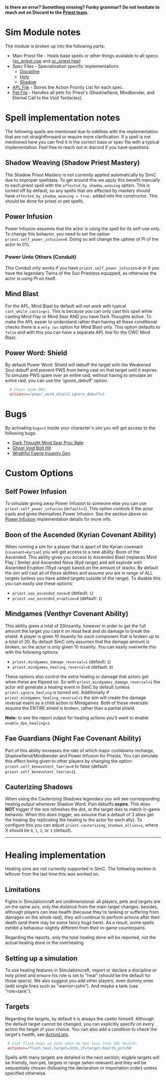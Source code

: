 **Is there an error? Something missing? Funky grammar? Do not hesitate to reach out on Discord to the [Priest team](https://github.com/orgs/simulationcraft/teams/priest/members).**

# Sim Module notes
The module is broken up into the following parts:
- Main Priest file - Holds base spells or other things available to all specs. ([sc_priest.cpp](https://github.com/simulationcraft/simc/blob/shadowlands/engine/class_modules/priest/sc_priest.cpp) and [sc_priest.hpp](https://github.com/simulationcraft/simc/blob/shadowlands/engine/class_modules/priest/sc_priest.hpp))
- Spec Files - Specialization specific implementations
  - [Discipline](https://github.com/simulationcraft/simc/blob/shadowlands/engine/class_modules/priest/sc_priest_discipline.cpp)
  - [Holy](https://github.com/simulationcraft/simc/blob/shadowlands/engine/class_modules/priest/sc_priest_holy.cpp)
  - [Shadow](https://github.com/simulationcraft/simc/blob/shadowlands/engine/class_modules/priest/sc_priest_shadow.cpp)
- [APL File](https://github.com/simulationcraft/simc/blob/shadowlands/engine/class_modules/apl/apl_priest.cpp) - Stores the Action Priority List for each spec.
- [Pet File](https://github.com/simulationcraft/simc/blob/shadowlands/engine/class_modules/priest/sc_priest_pets.cpp) - Handles all pets for Priest's (Shadowfiend, Mindbender, and Eternal Call to the Void Tentacles).

# Spell implementation notes
The following spells are mentioned due to oddities with the implementation that are not straightforward or require more clarification. If a spell is not mentioned here you can find it in the correct base or spec file with a typical implementation. Feel free to reach out in discord if you have questions.

## Shadow Weaving (Shadow Priest Mastery)
The Shadow Priest Mastery is not currently applied automatically by SimC due to improper spelldata. To get around this we apply this benefit manually to each priest spell with the `affected_by_shadow_weaving` option. This is turned off by default, so any spells that _are_ affected by mastery should have `affected_by_shadow_weaving = true;` added into the constructor. This should be done for priest or pet spells.

## Power Infusion
Power Infusion assumes that the actor is using the spell for its self-use only. To change this behavior, you need to set the option `priest.self_power_infusion=0`. Doing so will change the uptime of PI of the actor to 0%.

### Power Unto Others (Conduit)
This Conduit only works if you have `priest.self_power_infusion=0` or if you have the legendary Twins of the Sun Priestess equipped, as otherwise the actor is using PI on itself.

## Mind Blast
For the APL, Mind Blast by default will not work with typical `cast_while_casting=1`. This is because you can only cast this spell while casting Mind Flay or Mind Sear AND you have Dark Thoughts active. To make the APL easier to understand rather than having all these conditional checks there is a `only_cwc` option for Mind Blast only. This option defaults to `false` and with this you can have a separate APL line for the CWC Mind Blast.

## Power Word: Shield
By default Power Word: Shield will debuff the target with the Weakened Soul debuff and prevent PWS from being cast on that target until it expires. To simulate PWS spam over an entire raid, without having to simulate an entire raid, you can use the 'ignore\_debuff' option.
```ini
  # Chain spam PWS
  actions+=/power_word_shield,ignore_debuff=1
```

# Bugs
By activating `bugs=1` inside your character's sim you will get access to the following bugs:
- [Dark Thought Mind Sear Proc Rate](https://github.com/WarcraftPriests/sl-shadow-priest/issues/101)
- [Ghost Void Bolt Hit](https://github.com/SimCMinMax/WoW-BugTracker/issues/678)
- [Wrathful Faerie Insanity Gen](https://github.com/SimCMinMax/WoW-BugTracker/issues/777)

# Custom Options
## Self Power Infusion
To simulate giving away Power Infusion to someone else you can use `priest.self_power_infusion` (`default=1`). This option controls if the actor casts and gives themselves Power Infusion. See the section above on [Power Infusion](Priests#power-infusion) implementation details for more info.

## Boon of the Ascended (Kyrian Covenant Ability)
When running a sim for a player that is apart of the Kyrian covenant (`covenant=kyrian`) you will get access to a new ability: Boon of the Ascended. This ability gives you access to Ascended Blast (replaces Mind Flay / Smite) and Ascended Nova (8yd range) and will explode with Ascended Eruption (15yd range) based on the amount of stacks. By default the sim will cast all of these abilities and assume you are in range of ALL targets (unless you have added targets outside of the range). To disable this you can easily use these options:

- `priest.use_ascended_nova=0` (default: `1`)
- `priest.use_ascended_eruption=0` (default: `1`)

## Mindgames (Venthyr Covenant Ability)
This ability gives a total of 20insanity, however in order to get the full amount the target you cast it on must heal and do damage to break the shield. A player is given 10 insanity for each component that is broken up to a total of 20. By default SimC only assumes that the damage amount is broken, so the actor is only given 10 insanity. You can easily overwrite this with the following options:

- `priest.mindgames_damage_reversal=1` (default: `1`)
- `priest.mindgames_healing_reversal=0` (default: `0`)

These options also control the extra healing or damage that actors get when these are flipped on. So with `priest.mindgames_damage_reversal=1` the actor will generate a healing event in SimC by default (unless `priest.ignore_healing` is turned on). Additionally if `priest.mindgames_healing_reversal=1` the sim will create the damage reversal event as a child action to Mindgames. Both of these reversals assume the ENTIRE shield is broken, rather than a partial shield.

**Note:** to see the report output for healing actions you'll want to enable `enable_dps_healing=1`.

## Fae Guardians (Night Fae Covenant Ability)
Part of this ability increases the rate of which major cooldowns recharge, Shadowfiend/Mindbender and Power Infusion for Priests. You can simulate this effect being given to other players by changing the option `priest.self_benevolent_faerie=0` to false (default: `priest.self_benevolent_faerie=1`). 

## Cauterizing Shadows
When using the Cauterizing Shadows legendary you will see corresponding healing output whenever Shadow Word: Pain debuffs **expire**. This does **NOT** trigger if the sim refreshes the dot, or the target dies to match in-game behavior. When this does trigger, we assume that a default of 3 allies get the healing (by replicating the healing to the actor for each ally). To configure this you can adjust `priest.cauterizing_shadows_allies=x`, where X should be `0`, `1`, `2`, or `3` (default).

***

# Healing implementation
Healing sims are not currently supported in SimC. The following section is leftover from the last time this was worked on.

## Limitations
Fights in Simulationcraft are unidimensional: all players, pets and targets are on the same axis, only the distance from the main target changes. besides, although players can lose health (because they're tanking or suffering from damages on the whole raid), they will continue to perform actions after their death (and there may be some fancy bugs here). As a result, some spells exhibit a behaviour slightly different from their in-game counterparts.

Regarding the reports, only the total healing done will be reported, not the actual healing done or the overhealing.

## Setting up a simulation
To use healing features in Simulationcraft, import or declare a discipline or holy priest and ensure his role is set to "heal" (should be the default for those specs). We also suggest you add other players, even dummy ones (add single lines such as "warrior=john"). And maybe a tank (use "role=tank").

## Targets
Regarding the targets, by default it is always the caster himself. Although the default target cannot be changed, you can explicitly specify on every action the target of your choice. You can also add a condition to check the target's health, see [ActionLists](ActionLists).
```ini
 # Cast flash heal on John when he has less than 50% health.
 actions+=/flash_heal,target=John,if=target.health_pct<50
```

Spells with many targets are detailed in the next section; eligible targets will be friendly, non-pet, targets in range (when relevant) and they will be sequentially chosen (following the declaration or importation order) unless specified otherwise.